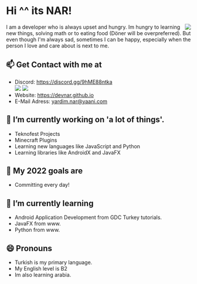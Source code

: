 # Hi ^^ its NAR!
<img align="right" src="https://github-readme-stats.vercel.app/api?username=devnar&show_icons=true&theme=radical"> 
I am a developer who is always upset and hungry. Im hungry to learning new things, solving math or to eating food (Döner will be overpreferred). But even though I'm always sad, sometimes I can be happy, especially when the person I love and care about is next to me.
</img>

## 📫 Get Contact with me at
* Discord: https://discord.gg/9hME88ntka  
<img src="https://komarev.com/ghpvc/?username=devnar"> <img src="https://img.shields.io/badge/favourite%20language-javascript-blue"/>
* Website: https://devnar.github.io
* E-Mail Adress: yardim.nar@yaani.com

## 🔭 I’m currently working on 'a lot of things'.                                        
 * Teknofest Projects                                                
 * Minecraft Plugins                                                       
 * Learning new languages like JavaScript and Python                                    
 * Learning libraries like AndroidX and JavaFX                                                          

## 🥅 My 2022 goals are
 * Committing every day!

## 🌱 I’m currently learning
 * Android Application Development from GDC Turkey tutorials.           
 * JavaFX from www.   
 * Python from www.

## 😄 Pronouns
 * Turkish is my primary language.
 * My English level is B2
 * Im also learning arabia.
